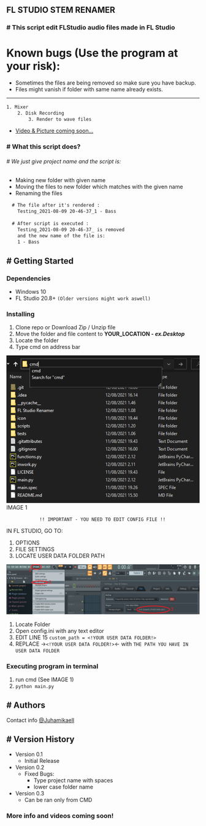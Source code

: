 ## FL STUDIO STEM RENAMER
### # This script edit FLStudio audio files made in FL Studio 

# Known bugs (Use the program at your risk):
- Sometimes the files are being removed so make sure you have backup.
- Files might vanish if folder with same name already exists.

---

```
1. Mixer 
    2. Disk Recording 
        3. Render to wave files
```
* [Video & Picture coming soon...]()

### # What this script does?  
###### # We just give project name and the script is:
* Making new folder with given name
* Moving the files to new folder which matches with the given name
* Renaming the files 
```
  # The file after it's rendered : 
    Testing_2021-08-09 20-46-37_1 - Bass
  
  # After script is executed :
    Testing_2021-08-09 20-46-37_ is removed
    and the new name of the file is: 
    1 - Bass 

```
## # Getting Started


### Dependencies
* Windows 10
* FL Studio 20.8+ ```(Older versions might work aswell)```


### Installing

1. Clone repo or Download Zip / Unzip file
2. Move the folder and file content to **YOUR_LOCATION -  *ex.Desktop***
3. Locate the folder
4. Type cmd on address bar

![Screenshot](./screenshots/s_shot_1.png)
IMAGE 1

```
            !! IMPORTANT - YOU NEED TO EDIT CONFIG FILE !!
```
  IN FL STUDIO, GO TO:
  1. OPTIONS
  2. FILE SETTINGS
  3. LOCATE USER DATA FOLDER PATH



![Screenshot](./screenshots/s_shot_2.png)

1. Locate Folder
2. Open config.ini with any text editor
3. EDIT LINE 15 ```custom_path = <!YOUR USER DATA FOLDER!>```
4. REPLACE ->```<!YOUR USER DATA FOLDER!>```<- with ```THE PATH YOU HAVE IN USER DATA FOLDER```

### Executing program in terminal
1. run cmd (See IMAGE 1)
2. `python main.py`

## # Authors

Contact info
[@Juhamikaell](https://instagram.com/juhamikaell)

## # Version History

* Version 0.1
  * Initial Release
* Version 0.2
  * Fixed Bugs:
    * Type project name with spaces 
    * lower case folder name
* Version 0.3
  * Can be ran only from CMD

 ### More info and videos coming soon!
